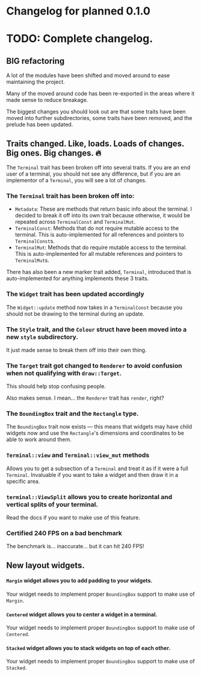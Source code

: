 # Changelog for planned 0.1.0

# TODO: Complete changelog.

## BIG refactoring

A lot of the modules have been shifted and moved around to ease maintaining the project.

Many of the moved around code has been re-exported in the areas where it made sense to
reduce breakage.

The biggest changes you should look out are that some traits have been moved into further
subdirectories, some traits have been removed, and the prelude has been updated.

## Traits changed. Like, loads. Loads of changes. Big ones. Big changes. 🔥

The `Terminal` trait has been broken off into several traits. If you are an end user of a terminal, you should not see
any difference, but if you are an implementor of a `Terminal`, you will see a lot of changes.

### The `Terminal` trait has been broken off into:

- `Metadata`: These are methods that return basic info about the terminal. I decided to
  break it off into its own trait because otherwise, it would be repeated
  across `TerminalConst` and `TerminalMut`.
- `TerminalConst`: Methods that do not require mutable access to the terminal.
  This is auto-implemented for all references and pointers to `TerminalConst`s.
- `TerminalMut`: Methods that do require mutable access to the terminal. This is
  auto-implemented for all mutable references and pointers to `TerminalMut`s.

There has also been a new marker trait added, `Terminal`, introduced that is
auto-implemented for anything implements these 3 traits.

### The `Widget` trait has been updated accordingly

The `Widget::update` method now takes in a `TerminalConst` because you should not be
drawing to the terminal during an update.

### The `Style` trait, and the `Colour` struct have been moved into a new `style` subdirectory.

It just made sense to break them off into their own thing.

### The `Target` trait got changed to `Renderer` to avoid confusion when not qualifying with `draw::Target`.

This should help stop confusing people.

Also makes sense. I mean... the `Renderer` trait has `render`, right?

### The `BoundingBox` trait and the `Rectangle` type.

The `BoundingBox` trait now exists — this means that widgets may have child widgets now and use the `Rectangle`'s 
dimensions and coordinates to be able to work around them.

### `Terminal::view` and `Terminal::view_mut` methods

Allows you to get a subsection of a `Terminal` and treat it as if it were a full `Terminal`.
Invaluable if you want to take a widget and then draw it in a specific area.

### `terminal::ViewSplit` allows you to create horizontal and vertical splits of your terminal.

Read the docs if you want to make use of this feature.

### Certified 240 FPS on a bad benchmark

The benchmark is... inaccurate... but it can hit 240 FPS!

## New layout widgets.

#### `Margin` widget allows you to add padding to your widgets.

Your widget needs to implement proper `BoundingBox` support to make use of `Margin`.

#### `Centered` widget allows you to center a widget in a terminal.

Your widget needs to implement proper `BoundingBox` support to make use of `Centered`.

#### `Stacked` widget allows you to stack widgets on top of each other.

Your widget needs to implement proper `BoundingBox` support to make use of `Stacked`.